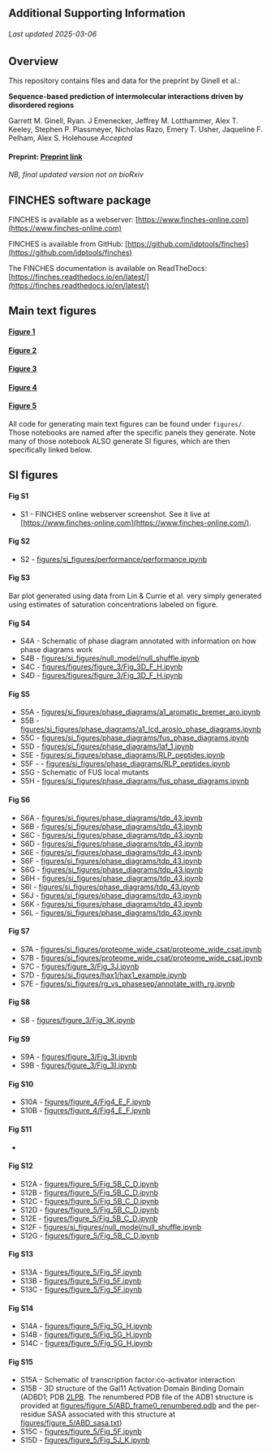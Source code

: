 ## Additional Supporting Information
###### Last updated 2025-03-06

## Overview
This repository contains files and data for the preprint by Ginell et al.:

**Sequence-based prediction of intermolecular interactions driven by disordered regions**

Garrett M. Ginell, Ryan. J Emenecker, Jeffrey M. Lotthammer, Alex T. Keeley, Stephen P. Plassmeyer, Nicholas Razo, Emery T. Usher, Jaqueline F. Pelham, Alex S. Holehouse
*Accepted*

#### Preprint: [Preprint link](https://doi.org/10.1101/2024.06.03.597104)
*NB, final updated version not on bioRxiv*

## FINCHES software package
FINCHES is available as a webserver: [https://www.finches-online.com](https://www.finches-online.com)

FINCHES is available from GitHub: [https://github.com/idptools/finches](https://github.com/idptools/finches)

The FINCHES documentation is available on ReadTheDocs: [https://finches.readthedocs.io/en/latest/](https://finches.readthedocs.io/en/latest/)


## Main text figures

#### [Figure 1](figures/figure_1/)

#### [Figure 2](figures/figure_2/)

#### [Figure 3](figures/figure_3/)

#### [Figure 4](figures/figure_4/)

#### [Figure 5](figures/figure_5/)


All code for generating main text figures can be found under `figures/`. Those notebooks are named after the specific panels they generate. Note many of those notebook ALSO generate SI figures, which are then specifically linked below.


## SI figures

#### Fig S1
* S1 - FINCHES online webserver screenshot. See it live at [https://www.finches-online.com](https://www.finches-online.com/).

#### Fig S2
* S2 - [figures/si_figures/performance/performance.ipynb](figures/si_figures/performance/performance.ipynb)

#### Fig S3
Bar plot generated using data from Lin & Currie et al. very simply generated using estimates of saturation concentrations labeled on figure. 

#### Fig S4
* S4A - Schematic of phase diagram annotated with information on how phase diagrams work
* S4B - [figures/si_figures/null_model/null_shuffle.ipynb](figures/si_figures/null_model/null_shuffle.ipynb)
* S4C - [figures/figures/figure_3/Fig_3D_F_H.ipynb](figures/figure_3/Fig_3D_F_H.ipynb)
* S4D - [figures/figures/figure_3/Fig_3D_F_H.ipynb](figures/figure_3/Fig_3D_F_H.ipynb)

#### Fig S5
* S5A - [figures/si_figures/phase_diagrams/a1_aromatic_bremer_aro.ipynb](figures/si_figures/phase_diagrams/a1_aromatic_bremer_aro.ipynb)
* S5B - [figures/si_figures/phase_diagrams/a1_lcd_arosio_phase_diagrams.ipynb](figures/si_figures/phase_diagrams/a1_lcd_arosio_phase_diagrams.ipynb)
* S5C - [figures/si_figures/phase_diagrams/fus_phase_diagrams.ipynb](figures/si_figures/phase_diagrams/fus_phase_diagrams.ipynb)
* S5D - [figures/si_figures/phase_diagrams/laf_1.ipynb](figures/si_figures/phase_diagrams/laf_1.ipynb)
* S5E - [figures/si_figures/phase_diagrams/RLP_peptides.ipynb](figures/si_figures/phase_diagrams/RLP_peptides.ipynb)
* S5F - - [figures/si_figures/phase_diagrams/RLP_peptides.ipynb](figures/si_figures/phase_diagrams/RLP_peptides.ipynb)
* S5G - Schematic of FUS local mutants
* S5H - [figures/si_figures/phase_diagrams/fus_phase_diagrams.ipynb](figures/si_figures/phase_diagrams/fus_phase_diagrams.ipynb)

#### Fig S6
* S6A - [figures/si_figures/phase_diagrams/tdp_43.ipynb](figures/si_figures/phase_diagrams/tdp_43.ipynb)
* S6B - [figures/si_figures/phase_diagrams/tdp_43.ipynb](figures/si_figures/phase_diagrams/tdp_43.ipynb)
* S6C - [figures/si_figures/phase_diagrams/tdp_43.ipynb](figures/si_figures/phase_diagrams/tdp_43.ipynb)
* S6D - [figures/si_figures/phase_diagrams/tdp_43.ipynb](figures/si_figures/phase_diagrams/tdp_43.ipynb)
* S6E - [figures/si_figures/phase_diagrams/tdp_43.ipynb](figures/si_figures/phase_diagrams/tdp_43.ipynb)
* S6F - [figures/si_figures/phase_diagrams/tdp_43.ipynb](figures/si_figures/phase_diagrams/tdp_43.ipynb)
* S6G - [figures/si_figures/phase_diagrams/tdp_43.ipynb](figures/si_figures/phase_diagrams/tdp_43.ipynb)
* S6H - [figures/si_figures/phase_diagrams/tdp_43.ipynb](figures/si_figures/phase_diagrams/tdp_43.ipynb)
* S6I - [figures/si_figures/phase_diagrams/tdp_43.ipynb](figures/si_figures/phase_diagrams/tdp_43.ipynb)
* S6J - [figures/si_figures/phase_diagrams/tdp_43.ipynb](figures/si_figures/phase_diagrams/tdp_43.ipynb)
* S6K - [figures/si_figures/phase_diagrams/tdp_43.ipynb](figures/si_figures/phase_diagrams/tdp_43.ipynb)
* S6L - [figures/si_figures/phase_diagrams/tdp_43.ipynb](figures/si_figures/phase_diagrams/tdp_43.ipynb)

#### Fig S7
* S7A - [figures/si_figures/proteome_wide_csat/proteome_wide_csat.ipynb](figures/si_figures/proteome_wide_csat/proteome_wide_csat.ipynb)
* S7B - [figures/si_figures/proteome_wide_csat/proteome_wide_csat.ipynb](figures/si_figures/proteome_wide_csat/proteome_wide_csat.ipynb)
* S7C - [figures/figure_3/Fig_3J.ipynb](figures/figure_3/Fig_3J.ipynb)
* S7D - [figures/si_figures/hax1/hax1_example.ipynb](figures/si_figures/hax1/hax1_example.ipynb)
* S7E - [figures/si_figures/rg_vs_phasesep/annotate_with_rg.ipynb](figures/si_figures/rg_vs_phasesep/annotate_with_rg.ipynb)


#### Fig S8

* S8 - [figures/figure_3/Fig_3K.ipynb](figures/figure_3/Fig_3K.ipynb)

#### Fig S9
* S9A - [figures/figure_3/Fig_3I.ipynb](figures/figure_3/Fig_3I.ipynb)
* S9B - [figures/figure_3/Fig_3I.ipynb](figures/figure_3/Fig_3I.ipynb)

#### Fig S10
* S10A - [figures/figure_4/Fig4_E_F.ipynb](figures/figure_4/Fig4_E_F.ipynb)
* S10B - [figures/figure_4/Fig4_E_F.ipynb](figures/figure_4/Fig4_E_F.ipynb)

#### Fig S11
* 

#### Fig S12
* S12A - [figures/figure_5/Fig_5B_C_D.ipynb](figures/figure_5/Fig_5B_C_D.ipynb) 
* S12B - [figures/figure_5/Fig_5B_C_D.ipynb](figures/figure_5/Fig_5B_C_D.ipynb) 
* S12C - [figures/figure_5/Fig_5B_C_D.ipynb](figures/figure_5/Fig_5B_C_D.ipynb) 
* S12D - [figures/figure_5/Fig_5B_C_D.ipynb](figures/figure_5/Fig_5B_C_D.ipynb) 
* S12E - [figures/figure_5/Fig_5B_C_D.ipynb](figures/figure_5/Fig_5B_C_D.ipynb) 
* S12F - [figures/si_figures/null_model/null_shuffle.ipynb](figures/si_figures/null_model/null_shuffle.ipynb)
* S12G - [figures/figure_5/Fig_5B_C_D.ipynb](figures/figure_5/Fig_5B_C_D.ipynb) 

#### Fig S13
* S13A - [figures/figure_5/Fig_5F.ipynb](figures/figure_5/Fig_5F.ipynb) 
* S13B - [figures/figure_5/Fig_5F.ipynb](figures/figure_5/Fig_5F.ipynb) 
* S13C - [figures/figure_5/Fig_5F.ipynb](figures/figure_5/Fig_5F.ipynb) 

#### Fig S14
* S14A - [figures/figure_5/Fig_5G_H.ipynb](figures/figure_5/Fig_5G_H.ipynb) 
* S14B - [figures/figure_5/Fig_5G_H.ipynb](figures/figure_5/Fig_5G_H.ipynb) 
* S14C - [figures/figure_5/Fig_5G_H.ipynb](figures/figure_5/Fig_5G_H.ipynb) 

#### Fig S15
* S15A - Schematic of transcription factor:co-activator interaction
* S15B - 3D structure of the Gal11 Activation Domain Binding Domain (ADBD1; PDB [2LPB](https://www1.rcsb.org/structure/2LPB). The renumbered PDB file of the ADB1 structure is provided at [figures/figure_5/ABD_frame0_renumbered.pdb](figures/figure_5/ABD_frame0_renumbered.pdb) and the per-residue SASA associated with this structure at [figures/figure_5/ABD_sasa.txt](figures/figure_5/ABD_sasa.txt))
* S15C - [figures/figure_5/Fig_5F.ipynb](figures/figure_5/Fig_5F.ipynb) 
* S15D - [figures/figure_5/Fig_5J_K.ipynb](figures/figure_5/Fig_5J_K.ipynb) 